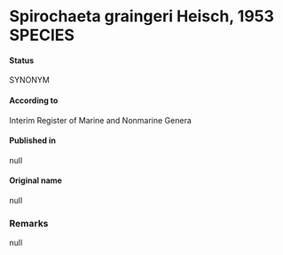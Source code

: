 Spirochaeta graingeri Heisch, 1953 SPECIES
=======

#### Status
SYNONYM

#### According to
Interim Register of Marine and Nonmarine Genera

#### Published in
null

#### Original name
null

### Remarks
null